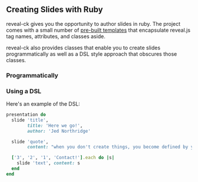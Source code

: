 ## Creating Slides with Ruby

reveal-ck gives you the opportunity to author slides in ruby. The
project comes with a small number of
[pre-built templates][reveal-ck-template-list] that encapsulate
reveal.js tag names, attributes, and classes aside.

reveal-ck also provides classes that enable you to create slides
programmatically as well as a DSL style approach that obscures those
classes.

### Programmatically

### Using a DSL

Here's an example of the DSL:

```ruby
presentation do
  slide 'title',
        title: 'Here we go!',
        author: 'Jed Northridge'

  slide 'quote',
        content: "when you don't create things, you become defined by your tastes rather than ability. your tastes only narrow & exclude people. so create."

  ['3', '2', '1', 'Contact!'].each do |s|
    slide 'text', content: s
  end
end
```

[reveal-ck-template-list]: https://github.com/jedcn/reveal-ck/blob/master/doc/template_list.md
